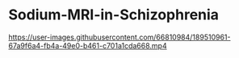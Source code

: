 # Sodium-MRI-in-Schizophrenia

https://user-images.githubusercontent.com/66810984/189510961-67a9f6a4-fb4a-49e0-b461-c701a1cda668.mp4

